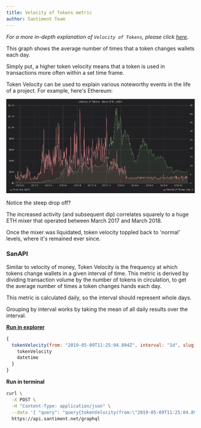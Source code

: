 ```yaml
---
title: Velocity of Tokens metric
author: Santiment Team
---
```


*For a more in-depth explanation of `Velocity of Tokens`, please
click* [*here*](https://community.santiment.net/t/token-velocity-metric/412/2).

This graph shows the average number of times that a token changes
wallets each day.

Simply put, a higher token velocity means that a token is used in
transactions more often within a set time frame.

Token Velocity can be used to explain various noteworthy events in the
life of a project. For example, here's Ethereum:

![](4.png)

Notice the steep drop off?

The increased activity (and subsequent dip) correlates squarely to a
huge ETH mixer that operated between March 2017 and March 2018.

Once the mixer was liquidated, token velocity toppled back to 'normal'
levels, where it's remained ever since.


### SanAPI

Similar to velocity of money, Token Velocity is the frequency at which
tokens change wallets in a given interval of time. This metric is
derived by dividing transaction volume by the number of tokens in
circulation, to get the average number of times a token changes hands
each day.

This metric is calculated daily, so the interval should represent whole
days.

Grouping by interval works by taking the mean of all daily results over
the interval.

[**Run in
explorer**](https://api.santiment.net/graphiql?query=%7B%0A%20%20tokenVelocity(from%3A%20%222019-05-09T11%3A25%3A04.894Z%22%2C%20interval%3A%20%221d%22%2C%20slug%3A%20%22ethereum%22%2C%20to%3A%20%222019-06-23T11%3A25%3A04.894Z%22)%20%7B%0A%20%20%20%20tokenVelocity%0A%20%20%20%20datetime%0A%20%20%7D%0A%7D%0A&variables=)

```js
{
  tokenVelocity(from: "2019-05-09T11:25:04.894Z", interval: "1d", slug: "ethereum", to: "2019-06-23T11:25:04.894Z") {
    tokenVelocity
    datetime
  }
}
```

**Run in terminal**

```sh
curl \
  -X POST \
  -H "Content-Type: application/json" \
  --data '{ "query": "query{tokenVelocity(from:\"2019-05-09T11:25:04.894Z\",interval:\"1d\",slug:\"ethereum\",to:\"2019-06-23T11:25:04.894Z\"){tokenVelocity,datetime}}" }' \
  https://api.santiment.net/graphql
```

